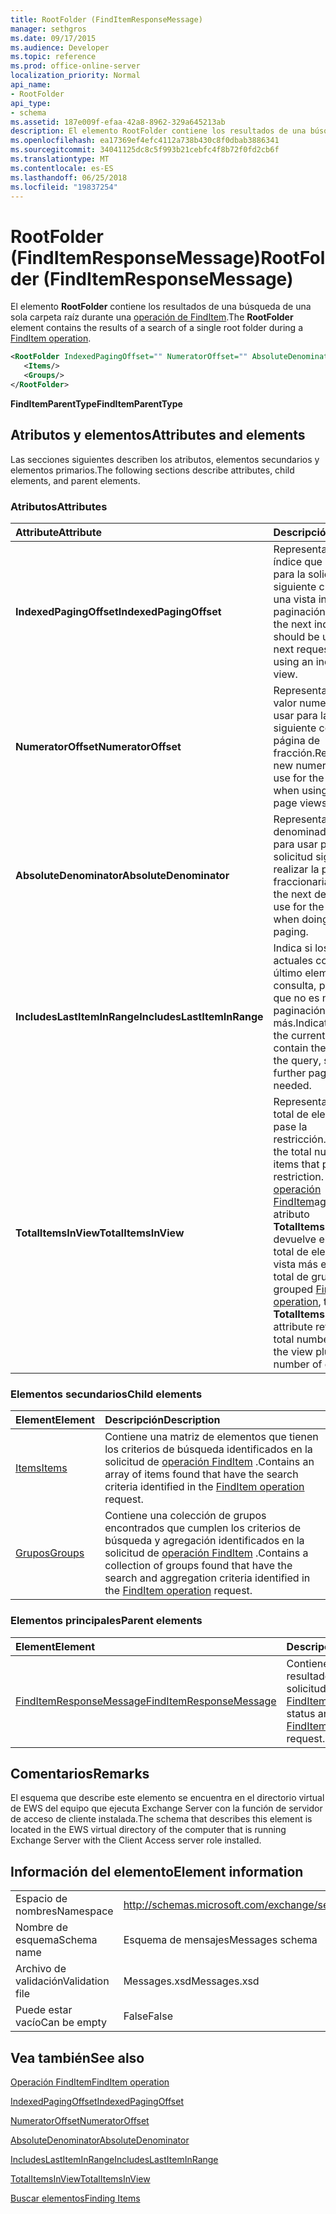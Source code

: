 ```yaml
---
title: RootFolder (FindItemResponseMessage)
manager: sethgros
ms.date: 09/17/2015
ms.audience: Developer
ms.topic: reference
ms.prod: office-online-server
localization_priority: Normal
api_name:
- RootFolder
api_type:
- schema
ms.assetid: 187e009f-efaa-42a8-8962-329a645213ab
description: El elemento RootFolder contiene los resultados de una búsqueda de una sola carpeta raíz durante una operación de FindItem.
ms.openlocfilehash: ea17369ef4efc4112a738b430c8f0dbab3886341
ms.sourcegitcommit: 34041125dc8c5f993b21cebfc4f8b72f0fd2cb6f
ms.translationtype: MT
ms.contentlocale: es-ES
ms.lasthandoff: 06/25/2018
ms.locfileid: "19837254"
---
```

# <a name="rootfolder-finditemresponsemessage"></a><span data-ttu-id="f0d6b-103">RootFolder (FindItemResponseMessage)</span><span class="sxs-lookup"><span data-stu-id="f0d6b-103">RootFolder (FindItemResponseMessage)</span></span>

<span data-ttu-id="f0d6b-104">El elemento **RootFolder** contiene los resultados de una búsqueda de una sola carpeta raíz durante una [operación de FindItem](finditem-operation.md).</span><span class="sxs-lookup"><span data-stu-id="f0d6b-104">The **RootFolder** element contains the results of a search of a single root folder during a [FindItem operation](finditem-operation.md).</span></span>
  
```xml
<RootFolder IndexedPagingOffset="" NumeratorOffset="" AbsoluteDenominator="" IncludesLastItemInRange="" TotalItemsInView="">
   <Items/>
   <Groups/>
</RootFolder>
```

 <span data-ttu-id="f0d6b-105">**FindItemParentType**</span><span class="sxs-lookup"><span data-stu-id="f0d6b-105">**FindItemParentType**</span></span>
## <a name="attributes-and-elements"></a><span data-ttu-id="f0d6b-106">Atributos y elementos</span><span class="sxs-lookup"><span data-stu-id="f0d6b-106">Attributes and elements</span></span>

<span data-ttu-id="f0d6b-107">Las secciones siguientes describen los atributos, elementos secundarios y elementos primarios.</span><span class="sxs-lookup"><span data-stu-id="f0d6b-107">The following sections describe attributes, child elements, and parent elements.</span></span>
  
### <a name="attributes"></a><span data-ttu-id="f0d6b-108">Atributos</span><span class="sxs-lookup"><span data-stu-id="f0d6b-108">Attributes</span></span>

|<span data-ttu-id="f0d6b-109">**Attribute**</span><span class="sxs-lookup"><span data-stu-id="f0d6b-109">**Attribute**</span></span>|<span data-ttu-id="f0d6b-110">**Descripción**</span><span class="sxs-lookup"><span data-stu-id="f0d6b-110">**Description**</span></span>|
|:-----|:-----|
|<span data-ttu-id="f0d6b-111">**IndexedPagingOffset**</span><span class="sxs-lookup"><span data-stu-id="f0d6b-111">**IndexedPagingOffset**</span></span> <br/> |<span data-ttu-id="f0d6b-112">Representa el siguiente índice que se debe usar para la solicitud siguiente cuando se usa una vista indizada de paginación.</span><span class="sxs-lookup"><span data-stu-id="f0d6b-112">Represents the next index that should be used for the next request when using an indexed paging view.</span></span>  <br/> |
|<span data-ttu-id="f0d6b-113">**NumeratorOffset**</span><span class="sxs-lookup"><span data-stu-id="f0d6b-113">**NumeratorOffset**</span></span> <br/> |<span data-ttu-id="f0d6b-114">Representa el nuevo valor numerador debe usar para la solicitud siguiente con vistas de página de fracción.</span><span class="sxs-lookup"><span data-stu-id="f0d6b-114">Represents the new numerator value to use for the next request when using fraction page views.</span></span>  <br/> |
|<span data-ttu-id="f0d6b-115">**AbsoluteDenominator**</span><span class="sxs-lookup"><span data-stu-id="f0d6b-115">**AbsoluteDenominator**</span></span> <br/> |<span data-ttu-id="f0d6b-116">Representa el denominador siguiente para usar para la solicitud siguiente al realizar la paginación fraccionaria.</span><span class="sxs-lookup"><span data-stu-id="f0d6b-116">Represents the next denominator to use for the next request when doing fractional paging.</span></span>  <br/> |
|<span data-ttu-id="f0d6b-117">**IncludesLastItemInRange**</span><span class="sxs-lookup"><span data-stu-id="f0d6b-117">**IncludesLastItemInRange**</span></span> <br/> |<span data-ttu-id="f0d6b-118">Indica si los resultados actuales contienen el último elemento de la consulta, por ejemplo, que no es necesaria la paginación aún más.</span><span class="sxs-lookup"><span data-stu-id="f0d6b-118">Indicates whether the current results contain the last item in the query, such that further paging is not needed.</span></span>  <br/> |
|<span data-ttu-id="f0d6b-119">**TotalItemsInView**</span><span class="sxs-lookup"><span data-stu-id="f0d6b-119">**TotalItemsInView**</span></span> <br/> |<span data-ttu-id="f0d6b-120">Representa el número total de elementos que pase la restricción.</span><span class="sxs-lookup"><span data-stu-id="f0d6b-120">Represents the total number of items that pass the restriction.</span></span> <span data-ttu-id="f0d6b-121">En una [operación FindItem](finditem-operation.md)agrupada, el atributo **TotalItemsInView** devuelve el número total de elementos en la vista más el número total de grupos.</span><span class="sxs-lookup"><span data-stu-id="f0d6b-121">In a grouped [FindItem operation](finditem-operation.md), the **TotalItemsInView** attribute returns the total number of items in the view plus the total number of groups.</span></span>  <br/> |
   
### <a name="child-elements"></a><span data-ttu-id="f0d6b-122">Elementos secundarios</span><span class="sxs-lookup"><span data-stu-id="f0d6b-122">Child elements</span></span>

|<span data-ttu-id="f0d6b-123">**Element**</span><span class="sxs-lookup"><span data-stu-id="f0d6b-123">**Element**</span></span>|<span data-ttu-id="f0d6b-124">**Descripción**</span><span class="sxs-lookup"><span data-stu-id="f0d6b-124">**Description**</span></span>|
|:-----|:-----|
|[<span data-ttu-id="f0d6b-125">Items</span><span class="sxs-lookup"><span data-stu-id="f0d6b-125">Items</span></span>](items.md) <br/> |<span data-ttu-id="f0d6b-126">Contiene una matriz de elementos que tienen los criterios de búsqueda identificados en la solicitud de [operación FindItem](finditem-operation.md) .</span><span class="sxs-lookup"><span data-stu-id="f0d6b-126">Contains an array of items found that have the search criteria identified in the [FindItem operation](finditem-operation.md) request.</span></span>  <br/> |
|[<span data-ttu-id="f0d6b-127">Grupos</span><span class="sxs-lookup"><span data-stu-id="f0d6b-127">Groups</span></span>](groups.md) <br/> |<span data-ttu-id="f0d6b-128">Contiene una colección de grupos encontrados que cumplen los criterios de búsqueda y agregación identificados en la solicitud de [operación FindItem](finditem-operation.md) .</span><span class="sxs-lookup"><span data-stu-id="f0d6b-128">Contains a collection of groups found that have the search and aggregation criteria identified in the [FindItem operation](finditem-operation.md) request.</span></span>  <br/> |
   
### <a name="parent-elements"></a><span data-ttu-id="f0d6b-129">Elementos principales</span><span class="sxs-lookup"><span data-stu-id="f0d6b-129">Parent elements</span></span>

|<span data-ttu-id="f0d6b-130">**Element**</span><span class="sxs-lookup"><span data-stu-id="f0d6b-130">**Element**</span></span>|<span data-ttu-id="f0d6b-131">**Descripción**</span><span class="sxs-lookup"><span data-stu-id="f0d6b-131">**Description**</span></span>|
|:-----|:-----|
|[<span data-ttu-id="f0d6b-132">FindItemResponseMessage</span><span class="sxs-lookup"><span data-stu-id="f0d6b-132">FindItemResponseMessage</span></span>](finditemresponsemessage.md) <br/> |<span data-ttu-id="f0d6b-133">Contiene el estado y el resultado de una solicitud de [operación FindItem](finditem-operation.md) .</span><span class="sxs-lookup"><span data-stu-id="f0d6b-133">Contains the status and result of a [FindItem operation](finditem-operation.md) request.</span></span>  <br/> |
   
## <a name="remarks"></a><span data-ttu-id="f0d6b-134">Comentarios</span><span class="sxs-lookup"><span data-stu-id="f0d6b-134">Remarks</span></span>

<span data-ttu-id="f0d6b-135">El esquema que describe este elemento se encuentra en el directorio virtual de EWS del equipo que ejecuta Exchange Server con la función de servidor de acceso de cliente instalada.</span><span class="sxs-lookup"><span data-stu-id="f0d6b-135">The schema that describes this element is located in the EWS virtual directory of the computer that is running Exchange Server with the Client Access server role installed.</span></span>
  
## <a name="element-information"></a><span data-ttu-id="f0d6b-136">Información del elemento</span><span class="sxs-lookup"><span data-stu-id="f0d6b-136">Element information</span></span>

|||
|:-----|:-----|
|<span data-ttu-id="f0d6b-137">Espacio de nombres</span><span class="sxs-lookup"><span data-stu-id="f0d6b-137">Namespace</span></span>  <br/> |http://schemas.microsoft.com/exchange/services/2006/messages  <br/> |
|<span data-ttu-id="f0d6b-138">Nombre de esquema</span><span class="sxs-lookup"><span data-stu-id="f0d6b-138">Schema name</span></span>  <br/> |<span data-ttu-id="f0d6b-139">Esquema de mensajes</span><span class="sxs-lookup"><span data-stu-id="f0d6b-139">Messages schema</span></span>  <br/> |
|<span data-ttu-id="f0d6b-140">Archivo de validación</span><span class="sxs-lookup"><span data-stu-id="f0d6b-140">Validation file</span></span>  <br/> |<span data-ttu-id="f0d6b-141">Messages.xsd</span><span class="sxs-lookup"><span data-stu-id="f0d6b-141">Messages.xsd</span></span>  <br/> |
|<span data-ttu-id="f0d6b-142">Puede estar vacío</span><span class="sxs-lookup"><span data-stu-id="f0d6b-142">Can be empty</span></span>  <br/> |<span data-ttu-id="f0d6b-143">False</span><span class="sxs-lookup"><span data-stu-id="f0d6b-143">False</span></span>  <br/> |
   
## <a name="see-also"></a><span data-ttu-id="f0d6b-144">Vea también</span><span class="sxs-lookup"><span data-stu-id="f0d6b-144">See also</span></span>



[<span data-ttu-id="f0d6b-145">Operación FindItem</span><span class="sxs-lookup"><span data-stu-id="f0d6b-145">FindItem operation</span></span>](finditem-operation.md)
  
[<span data-ttu-id="f0d6b-146">IndexedPagingOffset</span><span class="sxs-lookup"><span data-stu-id="f0d6b-146">IndexedPagingOffset</span></span>](https://msdn.microsoft.com/library/ExchangeWebServices.FindItemParentType.IndexedPagingOffset.aspx)
  
[<span data-ttu-id="f0d6b-147">NumeratorOffset</span><span class="sxs-lookup"><span data-stu-id="f0d6b-147">NumeratorOffset</span></span>](https://msdn.microsoft.com/library/ExchangeWebServices.FindItemParentType.NumeratorOffset.aspx)
  
[<span data-ttu-id="f0d6b-148">AbsoluteDenominator</span><span class="sxs-lookup"><span data-stu-id="f0d6b-148">AbsoluteDenominator</span></span>](https://msdn.microsoft.com/library/ExchangeWebServices.FindItemParentType.AbsoluteDenominator.aspx)
  
[<span data-ttu-id="f0d6b-149">IncludesLastItemInRange</span><span class="sxs-lookup"><span data-stu-id="f0d6b-149">IncludesLastItemInRange</span></span>](https://msdn.microsoft.com/library/ExchangeWebServices.FindItemParentType.IncludesLastItemInRange.aspx)
  
[<span data-ttu-id="f0d6b-150">TotalItemsInView</span><span class="sxs-lookup"><span data-stu-id="f0d6b-150">TotalItemsInView</span></span>](https://msdn.microsoft.com/library/ExchangeWebServices.FindItemParentType.TotalItemsInView.aspx)


[<span data-ttu-id="f0d6b-151">Buscar elementos</span><span class="sxs-lookup"><span data-stu-id="f0d6b-151">Finding Items</span></span>](http://msdn.microsoft.com/library/63af1f9c-464b-4fca-9ae3-3d60f24ca93c%28Office.15%29.aspx)

